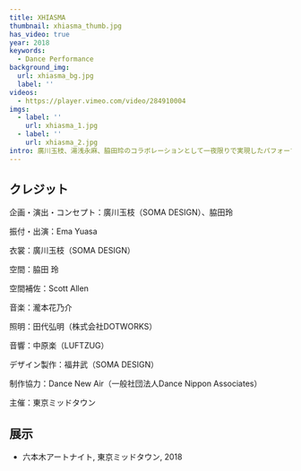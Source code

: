 ```yaml
---
title: XHIASMA
thumbnail: xhiasma_thumb.jpg
has_video: true
year: 2018
keywords:
  - Dance Performance
background_img:
  url: xhiasma_bg.jpg
  label: ''
videos:
  - https://player.vimeo.com/video/284910004
imgs:
  - label: ''
    url: xhiasma_1.jpg
  - label: ''
    url: xhiasma_2.jpg
intro: 廣川玉枝、湯浅永麻、脇田玲のコラボレーションとして一夜限りで実現したパフォーマンス。ファッション、レーザー映像、ダンスの融合による新しい舞台表現を目指した。
---
```




## クレジット

企画・演出・コンセプト：廣川玉枝（SOMA DESIGN）、脇田玲 

振付・出演：Ema Yuasa

衣裳：廣川玉枝（SOMA DESIGN）

空間：脇田 玲

空間補佐：Scott Allen

音楽：瀧本花乃介

照明：田代弘明（株式会社DOTWORKS）

音響：中原楽（LUFTZUG）

デザイン製作：福井武（SOMA DESIGN）

制作協力：Dance New Air（一般社団法人Dance Nippon Associates）

主催：東京ミッドタウン

## 展示

- 六本木アートナイト, 東京ミッドタウン, 2018
